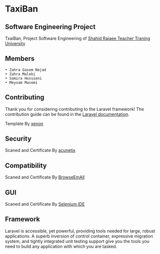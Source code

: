# TaxiBan 


## Software Engineering Project

TxaiBan, Project Software Engineering of [Shahid Rajaee Teacher Traning University](http://www.srttu.edu/en/) 

## Members

	• Zahra Gasem Nejad
	• Zahra Maleki
	• Samira Hossieni
	• Meysam Masomi

## Contributing

Thank you for considering contributing to the Laravel framework! The contribution guide can be found in the [Laravel documentation](http://laravel.com/docs/contributions).

Template By [xenon](http://themes.laborator.co/xenon/)

## Security 

Scaned and Certificate By [acunetix](www.acunetix.com)

## Compatibility

Scaned and Certificate By [BrowseEmAll](www.browseemall.com/)

## GUI 

Scaned and Certificate By [Selenium IDE ](https://github.com/SeleniumHQ/selenium/wiki/SeIDEReleaseNotes)

## Framework

Laravel is accessible, yet powerful, providing tools needed for large, robust applications. A superb inversion of control container, expressive migration system, and tightly integrated unit testing support give you the tools you need to build any application with which you are tasked.



